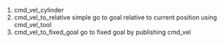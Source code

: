 

1. cmd_vel_cylinder
2. cmd_vel_to_relative
    simple go to goal relative to current position using cmd_vel_tool
3. cmd_vel_to_fixed_goal
    go to fixed goal by publishing cmd_vel
